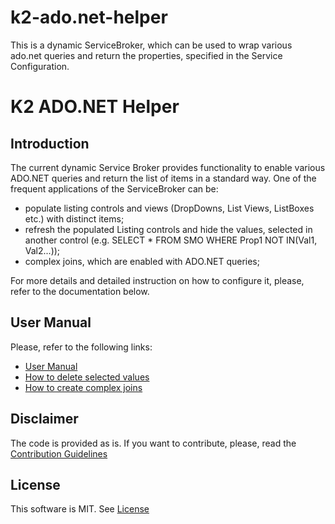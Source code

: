 # k2-ado.net-helper
This is a dynamic ServiceBroker, which can be used to wrap various ado.net queries and return the properties, specified in the Service Configuration.

# K2 ADO.NET Helper

## Introduction

The current dynamic Service Broker provides functionality to enable various ADO.NET queries and return the list of items in a standard way. One of the frequent applications of the ServiceBroker can be:
- populate listing controls and views (DropDowns, List Views, ListBoxes etc.) with distinct items;
- refresh the populated Listing controls and hide the values, selected in another control (e.g. SELECT * FROM SMO WHERE Prop1 NOT IN(Val1, Val2...));
- complex joins, which are enabled with ADO.NET queries;

For more details and detailed instruction on how to configure it, please, refer to the documentation below.

## User Manual
Please, refer to the following links:
- [User Manual](https://github.com/dudelis/dudelis/k2-ado.net-helpe/wiki/User-Manual)
- [How to delete selected values](TBD)
- [How to create complex joins](TBD)

## Disclaimer
The code is provided as is. If you want to contribute, please, read the [Contribution Guidelines](CONTRIBUTION.md)

## License
This software is MIT. See [License](LICENSE)
